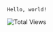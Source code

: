<code>Hello, world!</code>
<br/>

![Total Views](https://komarev.com/ghpvc/?username=garbalau-github&color=green) 

